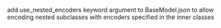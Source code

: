 add use_nested_encoders keyword argument to BaseModel.json to allow encoding nested subclasses with encoders specified in the inner classes
